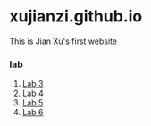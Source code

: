 # xujianzi.github.io
This is Jian Xu's first website 

### lab 

1. [Lab 3](xujianzi.github.io/GEGO533/lab3/Xu_Jian_lab3.nb.html)
2. [Lab 4](xujianzi.github.io/GEGO533/lab4/Xu_Jian_lab4.nb.html)
3. [Lab 5](xujianzi.github.io/GEGO533/lab5/Xu_Jian_lab5.nb.html)
4. [Lab 6](xujianzi.github.io/GEGO533/lab6/Xu_Jian_lab6.nb.html)


